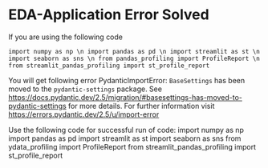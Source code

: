 # EDA-Application Error Solved

If you are using the following code

`
import numpy as np \n
import pandas as pd \n
import streamlit as st \n
import seaborn as sns \n
from pandas_profiling import ProfileReport \n
from streamlit_pandas_profiling import st_profile_report
`

You will get following error
PydanticImportError: `BaseSettings` has been moved to the `pydantic-settings` package. See https://docs.pydantic.dev/2.5/migration/#basesettings-has-moved-to-pydantic-settings for more details. For further information visit https://errors.pydantic.dev/2.5/u/import-error

Use the following code for successful run of code:
import numpy as np
import pandas as pd
import streamlit as st
import seaborn as sns
from ydata_profiling import ProfileReport
from streamlit_pandas_profiling import st_profile_report
